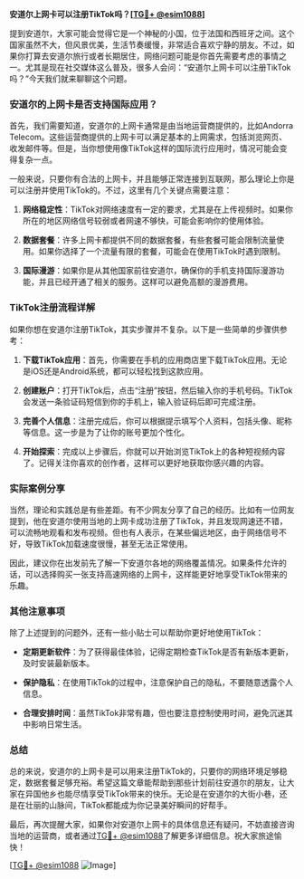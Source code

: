**安道尔上网卡可以注册TikTok吗？[[TG💪+ @esim1088](https://t.me/s/esim1088)]**

提到安道尔，大家可能会觉得它是一个神秘的小国，位于法国和西班牙之间。这个国家虽然不大，但风景优美，生活节奏缓慢，非常适合喜欢宁静的朋友。不过，如果你打算去安道尔旅行或者长期居住，网络问题可能是你首先需要考虑的事情之一。尤其是现在社交媒体这么普及，很多人会问：“安道尔上网卡可以注册TikTok吗？”今天我们就来聊聊这个问题。

### 安道尔的上网卡是否支持国际应用？

首先，我们需要知道，安道尔的上网卡通常是由当地运营商提供的，比如Andorra Telecom。这些运营商提供的上网卡可以满足基本的上网需求，包括浏览网页、收发邮件等。但是，当你想使用像TikTok这样的国际流行应用时，情况可能会变得复杂一点。

一般来说，只要你有合法的上网卡，并且能够正常连接到互联网，那么理论上你是可以注册并使用TikTok的。不过，这里有几个关键点需要注意：

1. **网络稳定性**：TikTok对网络速度有一定的要求，尤其是在上传视频时。如果你所在的地区网络信号较弱或者网速不够快，可能会影响你的使用体验。
   
2. **数据套餐**：许多上网卡都提供不同的数据套餐，有些套餐可能会限制流量使用。如果你选择了一个流量有限的套餐，可能会在使用TikTok时遇到限制。

3. **国际漫游**：如果你是从其他国家前往安道尔，确保你的手机支持国际漫游功能，并且已经开通了相关的服务。这样可以避免高额的漫游费用。

### TikTok注册流程详解

如果你想在安道尔注册TikTok，其实步骤并不复杂。以下是一些简单的步骤供参考：

1. **下载TikTok应用**：首先，你需要在手机的应用商店里下载TikTok应用。无论是iOS还是Android系统，都可以轻松找到这款应用。

2. **创建账户**：打开TikTok后，点击“注册”按钮，然后输入你的手机号码。TikTok会发送一条验证码短信到你的手机上，输入验证码后即可完成注册。

3. **完善个人信息**：注册完成后，你可以根据提示填写个人资料，包括头像、昵称等信息。这一步是为了让你的账号更加个性化。

4. **开始探索**：完成以上步骤后，你就可以开始浏览TikTok上的各种短视频内容了。记得关注你喜欢的创作者，这样可以更好地获取你感兴趣的内容。

### 实际案例分享

当然，理论和实践总是有些差距。有不少网友分享了自己的经历。比如有一位网友提到，他在安道尔使用当地的上网卡成功注册了TikTok，并且发现网速还不错，可以流畅地观看和发布视频。但也有人表示，在某些偏远地区，由于网络信号不好，导致TikTok加载速度很慢，甚至无法正常使用。

因此，建议你在出发前先了解一下安道尔各地的网络覆盖情况。如果条件允许的话，可以选择购买一张支持高速网络的上网卡，这样能更好地享受TikTok带来的乐趣。

### 其他注意事项

除了上述提到的问题外，还有一些小贴士可以帮助你更好地使用TikTok：

- **定期更新软件**：为了获得最佳体验，记得定期检查TikTok是否有新版本更新，及时安装最新版本。
  
- **保护隐私**：在使用TikTok的过程中，注意保护自己的隐私，不要随意透露个人信息。

- **合理安排时间**：虽然TikTok非常有趣，但也要注意控制使用时间，避免沉迷其中影响日常生活。

### 总结

总的来说，安道尔的上网卡是可以用来注册TikTok的，只要你的网络环境足够稳定，数据套餐足够充裕。希望这篇文章能帮助到那些计划前往安道尔的朋友，让大家在异国他乡也能尽情享受TikTok带来的快乐。无论是在安道尔的大街小巷，还是在壮丽的山脉间，TikTok都能成为你记录美好瞬间的好帮手。

最后，再次提醒大家，如果你对安道尔上网卡的具体信息还有疑问，不妨直接咨询当地的运营商，或者通过[TG💪+ @esim1088](https://t.me/s/esim1088)了解更多详细信息。祝大家旅途愉快！

[[TG💪+ @esim1088](https://t.me/s/esim1088) ![Image](https://i.postimg.cc/4NQfJmqS/Snipaste-2025-05-13-00-14-12.png)]